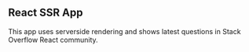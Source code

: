 ## React SSR App

This app uses serverside rendering and shows latest questions in Stack Overflow React community.